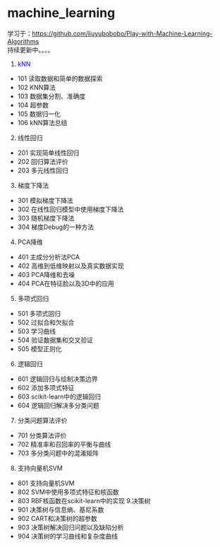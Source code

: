 # machine_learning
学习于：https://github.com/liuyubobobo/Play-with-Machine-Learning-Algorithms  
持续更新中。。。。
1. <font color='blue'>kNN</font>
  * 101 读取数据和简单的数据探索
  * 102 KNN算法
  * 103 数据集分割、准确度
  * 104 超参数
  * 105 数据归一化
  * 106 kNN算法总结
2. 线性回归
  * 201 实现简单线性回归
  * 202 回归算法评价
  * 203 多元线性回归
3. 梯度下降法
  * 301 模拟梯度下降法
  * 302 在线性回归模型中使用梯度下降法
  * 303 随机梯度下降法
  * 304 梯度Debug的一种方法
4. PCA降维
  * 401 主成分分析法PCA
  * 402 高维到低维映射以及真实数据实现
  * 403 PCA降维和去噪
  * 404 PCA在特征脸以及3D中的应用
5. 多项式回归
  * 501 多项式回归
  * 502 过拟合和欠拟合
  * 503 学习曲线
  * 504 验证数据集和交叉验证
  * 505 模型正则化
6. 逻辑回归
  * 601 逻辑回归与绘制决策边界
  * 602 添加多项式特征
  * 603 scikit-learn中的逻辑回归
  * 604 逻辑回归解决多分类问题
7. 分类问题算法评价
  * 701 分类算法评价
  * 702 精准率和召回率的平衡与曲线
  * 703 多分类问题中的混淆矩阵
8. 支持向量机SVM
  * 801 支持向量机SVM
  * 802 SVM中使用多项式特征和核函数
  * 803 RBF核函数在scikit-learn中的实现
9.决策树
  * 901 决策树与信息熵、基尼系数
  * 902 CART和决策树的超参数
  * 903 决策树解决回归问题以及缺陷分析
  * 904 决策树的学习曲线和复杂度曲线
